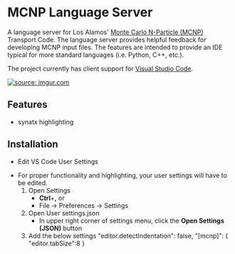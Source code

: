 # MCNP Language Server

A language server for Los Alamos' [Monte Carlo N-Particle (MCNP)](https://mcnp.lanl.gov/) Transport Code. The language server provides helpful feedback for developing MCNP input files. The features are intended to provide an IDE typical for more standard languages (i.e. Python, C++, etc.).

The project currently has client support for [Visual Studio Code](https://code.visualstudio.com/).

<a href="https://imgur.com/ZX7zHeo"><img src="https://i.imgur.com/ZX7zHeo.png" title="source: imgur.com" /></a>

## Features

- synatx highlighting

## Installation

- Edit VS Code User Settings
* For proper functionality and highlighting, your user settings will have to be edited.
	1. Open Settings
		* __Ctrl__+__,__
		or
		* File -> Preferences -> Settings
	2. Open User settings.json
		* In upper right corner of settings menu, click the __Open Settings (JSON)__ button
	3. Add the below settings
		"editor.detectIndentation": false,
		"[mcnp]": {
			"editor.tabSize":8
		}